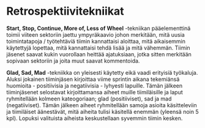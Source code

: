 # Retrospektiivitekniikat

**Start, Stop, Continue, More of, Less of Wheel** -tekniikan pääelementtinä toimii viiteen sektoriin jaettu 
ympyräkaavio johon merkitään, mitä uusia toimintatapoja / työtehtäviä tiimin kannattaisi aloittaa, mitä aikaisemmin käytettyjä lopettaa, mitä kannattaisi tehdä lisää ja mitä vähemmän. 
Tiimin jäsenet saavat kukin vuorollaan heittää ajatuksiaan, jotka sitten merkitään sopivaan sektoriin ja joita muut saavat kommentoida.

**Glad, Sad, Mad** -tekniikka on yleisesti käytetty eikä vaadi erityisiä työkaluja. Aluksi jokainen tiiminjäsen kirjoittaa viime sprintin aikana tekemiänsä huomioita - positiivisia ja negatiivisia - lyhyesti 
lapuille. Tämän jälkeen tiiminjäsenet selostavat kirjoittamansa aiheet muille tiimiläisille ja laput ryhmitellään kolmeen kateogoriaan; 
glad (positiiviset), sad ja mad (negatiiviset). Tämän jälkeen aiheet ryhmitellään samoja asioita käsitteleviin ja tiimiläiset äänestävät, mitä aiheita tulisi
käsitellä enemmän (yleensä noin 5 kpl). Lopuksi valituista aiheista keskustellaan syvemmin tiimin kesken.
